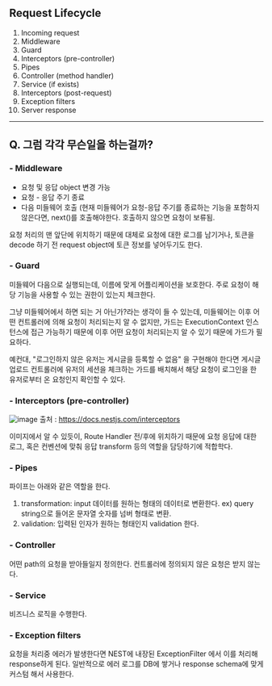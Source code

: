 ## Request Lifecycle

1. Incoming request
2. Middleware
3. Guard
4. Interceptors (pre-controller)
5. Pipes
6. Controller (method handler)
7. Service (if exists)
8. Interceptors (post-request)
9. Exception filters
10. Server response


-----------
## Q. 그럼 각각 무슨일을 하는걸까?


### - Middleware

- 요청 및 응답 object 변경 가능
- 요청 - 응답 주기 종료
- 다음 미들웨어 호출 (현재 미들웨어가 요청-응답 주기를 종료하는 기능을 포함하지 않은다면, next()를 호출해야한다. 호출하지 않으면 요청이 보류됨.

요청 처리의 맨 앞단에 위치하기 때문에 대체로 요청에 대한 로그를 남기거나, 토큰을 decode 하기 전 request object에 토큰 정보를 넣어두기도 한다.

### - Guard

미들웨어 다음으로 실행되는데, 이름에 맞게 어플리케이션을 보호한다.
주로 요청이 해당 기능을 사용할 수 있는 권한이 있는지 체크한다.

그냥 미들웨어에서 하면 되는 거 아닌가?라는 생각이 들 수 있는데, 미들웨어는 이후 어떤 컨트롤러에 의해 요청이 처리되는지 알 수 없지만, 가드는 ExecutionContext 인스턴스에 접근 가능하기 때문에 이후 어떤 요청이 처리되는지 알 수 있기 때문에 가드가 필요하다.

예컨대, "로그인하지 않은 유저는 게시글을 등록할 수 없음" 을 구현해야 한다면 게시글 업로드 컨트롤러에 유저의 세션을 체크하는 가드를 배치해서 해당 요청이 로그인을 한 유저로부터 온 요청인지 확인할 수 있다.


### - Interceptors (pre-controller)
![image](https://d1ccleacxg8gcm.cloudfront.net/JeongCheolLee/images/gd00f1553648.png)
출처 : https://docs.nestjs.com/interceptors

이미지에서 알 수 있듯이, Route Handler 전/후에 위치하기 때문에 요청 응답에 대한 로그, 혹은 컨벤션에 맞춰 응답 transform 등의 역할을 담당하기에 적합학다.

### - Pipes
파이프는 아래와 같은 역할을 한다.

1. transformation: input 데이터를 원하는 형태의 데이터로 변환한다. ex) query string으로 들어온 문자열 숫자를 넘버 형태로 변환.
2. validation: 입력된 인자가 원하는 형태인지 validation 한다.


### - Controller
어떤 path의 요청을 받아들일지 정의한다. 컨트롤러에 정의되지 않은 요청은 받지 않는다.

### - Service
비즈니스 로직을 수행한다. 


### - Exception filters
요청을 처리중 에러가 발생한다면 NEST에 내장된 ExceptionFilter 에서 이를 처리해 response하게 된다. 일반적으로 에러 로그를 DB에 쌓거나 response schema에 맞게 커스텀 해서 사용한다.

